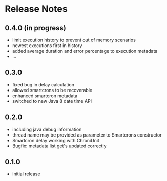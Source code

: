 Release Notes
=====================

0.4.0 (in progress)
-------------------
- limit execution history to prevent out of memory scenarios
- newest executions first in history
- added average duration and error percentage to execution metadata
- ...

0.3.0
-----
- fixed bug in delay calculation
- allowed smartcrons to be recoverable
- enhanced smartcron metadata
- switched to new Java 8 date time API

0.2.0
-----
- including java debug information
- thread name may be provided as parameter to Smartcrons constructor
- Smartcron delay working with ChroniUnit
- Bugfix: metadata list get's updated correctly

0.1.0
-----
- initial release